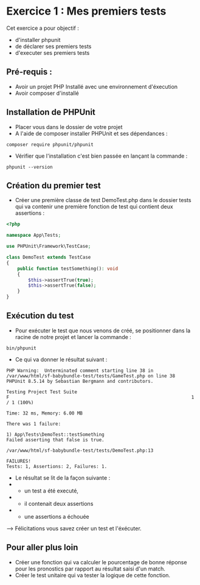 # Exercice 1 : Mes premiers tests

Cet exercice a pour objectif : 
* d'installer phpunit
* de déclarer ses premiers tests
* d'executer ses premiers tests


## Pré-requis :

* Avoir un projet PHP Installé avec une environnement d'éxecution
* Avoir composer d'installé

## Installation de PHPUnit

* Placer vous dans le dossier de votre projet
* A l'aide de composer installer PHPUnit et ses dépendances :
```
composer require phpunit/phpunit
```
* Vérifier que l'installation c'est bien passée en lançant la commande : 
```
phpunit --version
```

## Création du premier test 

* Créer une première classe de test DemoTest.php dans le dossier tests qui va contenir une première fonction de test qui contient deux assertions : 
``` php
<?php

namespace App\Tests;

use PHPUnit\Framework\TestCase;

class DemoTest extends TestCase
{
    public function testSomething(): void
    {
        $this->assertTrue(true);
        $this->assertTrue(false);
    }
}
```


## Exécution du test 

* Pour exécuter le test que nous venons de créé, se positionner dans la racine de notre projet et lancer la commande : 
```
bin/phpunit 
```
* Ce qui va donner le résultat suivant : 
```
PHP Warning:  Unterminated comment starting line 38 in /var/www/html/sf-babybundle-test/tests/GameTest.php on line 38
PHPUnit 8.5.14 by Sebastian Bergmann and contributors.

Testing Project Test Suite
F                                                                   1 / 1 (100%)

Time: 32 ms, Memory: 6.00 MB

There was 1 failure:

1) App\Tests\DemoTest::testSomething
Failed asserting that false is true.

/var/www/html/sf-babybundle-test/tests/DemoTest.php:13

FAILURES!
Tests: 1, Assertions: 2, Failures: 1.
```
* Le résultat se lit de la façon suivante : 
*  * un test a été executé, 
*  * il contenait deux assertions
*  * une assertions a échouée

--> Félicitations vous savez créer un test et l'éxécuter. 

## Pour aller plus loin 

* Créer une fonction qui va calculer le pourcentage de bonne réponse pour les pronostics par rapport au résultat saisi d'un match.
* Créer le test unitaire qui va tester la logique de cette fonction.

